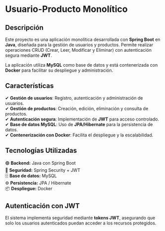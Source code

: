 # **Usuario-Producto Monolítico**  

## **Descripción**  
Este proyecto es una aplicación monolítica desarrollada con **Spring Boot** en **Java**, diseñada para la gestión de usuarios y productos. Permite realizar operaciones CRUD (Crear, Leer, Modificar y Eliminar) con autenticación segura mediante **JWT**.  

La aplicación utiliza **MySQL** como base de datos y está contenerizada con **Docker** para facilitar su despliegue y administración.  

## **Características**  
✔ **Gestión de usuarios**: Registro, autenticación y administración de usuarios.  
✔ **Gestión de productos**: Creación, edición, eliminación y consulta de productos.  
✔ **Autenticación segura**: Implementación de **JWT** para acceso controlado.  
✔ **Base de datos MySQL**: Uso de **JPA/Hibernate** para la persistencia de datos.  
✔ **Contenerización con Docker**: Facilita el despliegue y la escalabilidad.  

## **Tecnologías Utilizadas**  
🟢 **Backend:** Java con Spring Boot  
🔐 **Seguridad:** Spring Security + JWT  
🗄 **Base de datos:** MySQL  
⚙ **Persistencia:** JPA / Hibernate  
📦 **Despliegue:** Docker  

## **Autenticación con JWT**  
El sistema implementa seguridad mediante **tokens JWT**, asegurando que solo los usuarios autenticados puedan acceder a los recursos protegidos.  
